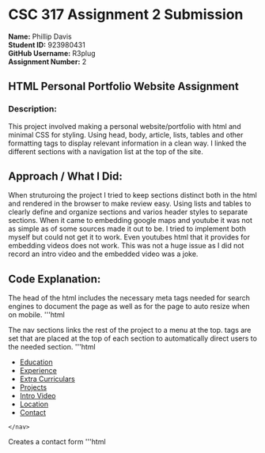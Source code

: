# CSC 317 Assignment 2 Submission

**Name:** Phillip Davis  
**Student ID:** 923980431  
**GitHub Username:** R3plug  
**Assignment Number:** 2  


##  HTML Personal Portfolio Website Assignment

### Description:
This project involved making a personal website/portfolio with html and minimal CSS for styling. Using head, body, article, lists, tables and other formatting tags to display relevant information in a clean way. I linked the different sections with a navigation list at the top of the site.



## Approach / What I Did:
When struturoing the project I tried to keep sections distinct both in the html and rendered in the browser to make review easy. Using lists and tables to clearly define and organize sections and varios header styles to separate sections. When it came to embedding google maps and youtube it was not as simple as of some sources made it out to be. I tried to implement both myself but could not get it to work. Even youtubes html that it provides for embedding videos does not work. This was not a huge issue as I did not record an intro video and the embedded video was a joke. 



## Code Explanation:
The head of the html includes the necessary meta tags needed for search engines to document the page as well as for the page to auto resize when on mobile.
'''html
<!DOCTYPE HTML>
<html lang=""eng>
<head>
    <meta charset="UTF-8">
    <meta name="description" content="Professional webiste and profile of Phillip Davis">
    <meta name="keywords" contents="Software Developement,Phillip Davis, Resume, HTML, Python, C++, SFSU, San Francisco State University, San Francisco">
    <meta name="author" contents="Phillip Davis">
    <meta name="viewport" content="width=device-width, initial-scale=1.0"/>
    <title>Phillip Davis - Portfolio</title>
    <link rel="icon" type="image/x-icon" href="images/baybridge.jpeg">
</head>

The nav sections links the rest of the project to a menu at the top. tags are set that are placed at the top of each section to automatically direct users to the needed section.
'''html
<nav>
        <ul>
            <li><a href="#education">Education</a></li>
            <li><a href="#experience">Experience</a></li>
            <li><a href="#extracurricular">Extra Curriculars</a></li>
            <li><a href="#projects">Projects</a></li>
            <li><a href="#intro">Intro Video</a></li>
            <li><a href="#location">Location</a></li>
            <li><a href="#contact">Contact</a></li>
        </ul>
        
    </nav>

Creates a contact form
'''html
 